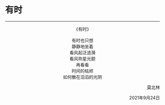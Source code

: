 # 有时
***
<center>
《有时》<br>
<br>
有时也只想<br>
静静地坐着<br>
看风起泛涟漪<br>
看风吹星光颤<br>
再看看<br>
时间的枯烬<br>
如何散在滔滔的光阴<br>
</center>
<p align="right">莫北林</p>
<p align="right">2021年9月24日</p>